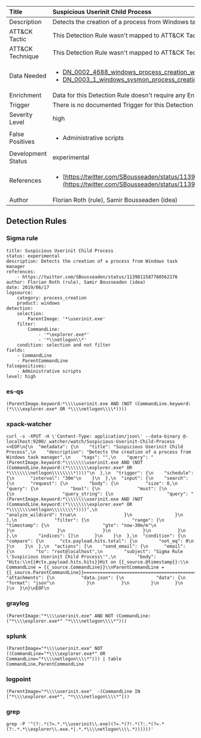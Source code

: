 | Title                | Suspicious Userinit Child Process                                                                                                                                                 |
|:---------------------|:------------------------------------------------------------------------------------------------------------------------------------------------------------|
| Description          | Detects the creation of a process from Windows task manager                                                                                                                                           |
| ATT&amp;CK Tactic    |   This Detection Rule wasn't mapped to ATT&amp;CK Tactic yet  |
| ATT&amp;CK Technique |  This Detection Rule wasn't mapped to ATT&amp;CK Technique yet  |
| Data Needed          | <ul><li>[DN_0002_4688_windows_process_creation_with_commandline](../Data_Needed/DN_0002_4688_windows_process_creation_with_commandline.md)</li><li>[DN_0003_1_windows_sysmon_process_creation](../Data_Needed/DN_0003_1_windows_sysmon_process_creation.md)</li></ul>  |
| Enrichment           |  Data for this Detection Rule doesn't require any Enrichments.  |
| Trigger              |  There is no documented Trigger for this Detection Rule yet  |
| Severity Level       | high |
| False Positives      | <ul><li>Administrative scripts</li></ul>  |
| Development Status   | experimental |
| References           | <ul><li>[https://twitter.com/SBousseaden/status/1139811587760562176](https://twitter.com/SBousseaden/status/1139811587760562176)</li></ul>  |
| Author               | Florian Roth (rule), Samir Bousseaden (idea) |


## Detection Rules

### Sigma rule

```
title: Suspicious Userinit Child Process
status: experimental
description: Detects the creation of a process from Windows task manager
references: 
    - https://twitter.com/SBousseaden/status/1139811587760562176
author: Florian Roth (rule), Samir Bousseaden (idea)
date: 2019/06/17
logsource:
    category: process_creation
    product: windows
detection:
    selection:
        ParentImage: '*\userinit.exe'
    filter:
        CommandLine:
            - '*\explorer.exe*'
            - '*\\netlogon\\*'
    condition: selection and not filter
fields:
    - CommandLine
    - ParentCommandLine
falsepositives:
    - Administrative scripts
level: high

```





### es-qs
    
```
(ParentImage.keyword:*\\\\userinit.exe AND (NOT (CommandLine.keyword:(*\\\\explorer.exe* OR *\\\\netlogon\\\\*))))
```


### xpack-watcher
    
```
curl -s -XPUT -H \'Content-Type: application/json\' --data-binary @- localhost:9200/_watcher/watch/Suspicious-Userinit-Child-Process <<EOF\n{\n  "metadata": {\n    "title": "Suspicious Userinit Child Process",\n    "description": "Detects the creation of a process from Windows task manager",\n    "tags": "",\n    "query": "(ParentImage.keyword:*\\\\\\\\userinit.exe AND (NOT (CommandLine.keyword:(*\\\\\\\\explorer.exe* OR *\\\\\\\\netlogon\\\\\\\\*))))"\n  },\n  "trigger": {\n    "schedule": {\n      "interval": "30m"\n    }\n  },\n  "input": {\n    "search": {\n      "request": {\n        "body": {\n          "size": 0,\n          "query": {\n            "bool": {\n              "must": [\n                {\n                  "query_string": {\n                    "query": "(ParentImage.keyword:*\\\\\\\\userinit.exe AND (NOT (CommandLine.keyword:(*\\\\\\\\explorer.exe* OR *\\\\\\\\netlogon\\\\\\\\*))))",\n                    "analyze_wildcard": true\n                  }\n                }\n              ],\n              "filter": {\n                "range": {\n                  "timestamp": {\n                    "gte": "now-30m/m"\n                  }\n                }\n              }\n            }\n          }\n        },\n        "indices": []\n      }\n    }\n  },\n  "condition": {\n    "compare": {\n      "ctx.payload.hits.total": {\n        "not_eq": 0\n      }\n    }\n  },\n  "actions": {\n    "send_email": {\n      "email": {\n        "to": "root@localhost",\n        "subject": "Sigma Rule \'Suspicious Userinit Child Process\'",\n        "body": "Hits:\\n{{#ctx.payload.hits.hits}}Hit on {{_source.@timestamp}}:\\n      CommandLine = {{_source.CommandLine}}\\nParentCommandLine = {{_source.ParentCommandLine}}================================================================================\\n{{/ctx.payload.hits.hits}}",\n        "attachments": {\n          "data.json": {\n            "data": {\n              "format": "json"\n            }\n          }\n        }\n      }\n    }\n  }\n}\nEOF\n
```


### graylog
    
```
(ParentImage:"*\\\\userinit.exe" AND NOT (CommandLine:("*\\\\explorer.exe*" "*\\\\netlogon\\\\*")))
```


### splunk
    
```
(ParentImage="*\\\\userinit.exe" NOT ((CommandLine="*\\\\explorer.exe*" OR CommandLine="*\\\\netlogon\\\\*"))) | table CommandLine,ParentCommandLine
```


### logpoint
    
```
(ParentImage="*\\\\userinit.exe"  -(CommandLine IN ["*\\\\explorer.exe*", "*\\\\netlogon\\\\*"]))
```


### grep
    
```
grep -P '^(?:.*(?=.*.*\\userinit\\.exe)(?=.*(?!.*(?:.*(?=.*(?:.*.*\\explorer\\.exe.*|.*.*\\\\netlogon\\\\.*))))))'
```



